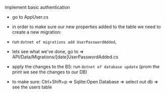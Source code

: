 implement basic authentication
- go to AppUser.cs

* in order to make sure our new properties added to the table we need to create a new migration:

* run `dotnet ef migrations add UserPasswordAdded`,
* lets see what we've done, go to => API/Data/Migrations/[date]UserPasswordAdded.cs

* apply the changes to the BS: run `dotnet ef database update` (prom the print we see the changes to our DB)
* to make sure: Ctrl+Shift+p => Sqlite:Open Database => select out db => see the users table